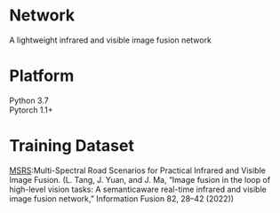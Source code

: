 # Network
A lightweight infrared and visible image fusion network
# Platform
Python 3.7<br>
Pytorch 1.1+
# Training Dataset
[MSRS](https://github.com/Linfeng-Tang/MSRS):Multi-Spectral Road Scenarios for Practical Infrared and Visible Image Fusion. (L. Tang, J. Yuan, and J. Ma, “Image fusion in the loop of high-level vision tasks: A semanticaware real-time infrared and visible image fusion network,” Information Fusion 82, 28–42 (2022))
